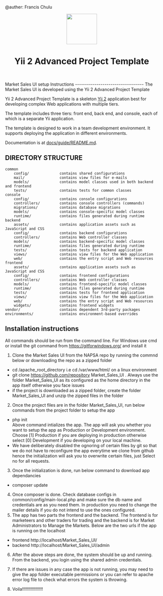 @auther: Francis Chulu

<p align="center">
    <a href="https://github.com/yiisoft" target="_blank">
        <img src="https://avatars0.githubusercontent.com/u/993323" height="100px">
    </a>
    <h1 align="center">Yii 2 Advanced Project Template</h1>
    <br>
</p>             
Market Sales UI setup Instructions
-----------------------------------
The Market Sales UI is developed using the Yii 2 Advanced Project Template

Yii 2 Advanced Project Template is a skeleton [Yii 2](http://www.yiiframework.com/) application best for
developing complex Web applications with multiple tiers.

The template includes three tiers: front end, back end, and console, each of which
is a separate Yii application.

The template is designed to work in a team development environment. It supports
deploying the application in different environments.

Documentation is at [docs/guide/README.md](docs/guide/README.md).

DIRECTORY STRUCTURE
-------------------

```
common
    config/              contains shared configurations
    mail/                contains view files for e-mails
    models/              contains model classes used in both backend and frontend
    tests/               contains tests for common classes    
console
    config/              contains console configurations
    controllers/         contains console controllers (commands)
    migrations/          contains database migrations
    models/              contains console-specific model classes
    runtime/             contains files generated during runtime
backend
    assets/              contains application assets such as JavaScript and CSS
    config/              contains backend configurations
    controllers/         contains Web controller classes
    models/              contains backend-specific model classes
    runtime/             contains files generated during runtime
    tests/               contains tests for backend application    
    views/               contains view files for the Web application
    web/                 contains the entry script and Web resources
frontend
    assets/              contains application assets such as JavaScript and CSS
    config/              contains frontend configurations
    controllers/         contains Web controller classes
    models/              contains frontend-specific model classes
    runtime/             contains files generated during runtime
    tests/               contains tests for frontend application
    views/               contains view files for the Web application
    web/                 contains the entry script and Web resources
    widgets/             contains frontend widgets
vendor/                  contains dependent 3rd-party packages
environments/            contains environment-based overrides
```

Installation instructions
-----------------------------------
All commands should be run from the command line. For Windows use cmd or install the git command from https://gitforwindows.org/ and install it
1. Clone the Market Sales UI from the NAPSA repo by running the commnd below or downloading the repo as a zipped folder
 - cd /apache_root_directory i.e cd /var/www/html/ on a linux environment
 - git clone https://github.com/repository Market_Sales_UI . Always use the folder Market_Sales_UI as 
its configured as the home directory in the app itself otherwise you face issues
 - if the project is downloaded as a zipped folder, create the folder Market_Sales_UI and unzip the zipped files in the folder
2. Once the project files are in the folder Market_Sales_UI, run below commands from the project folder to setup the app
 - php init   
        Above command intializes the app. The app will ask you whether you want to setup the app as Production 
        or Development environment. Choose [1] Production if you are deploying in production otherwise select 
        [0] Development if you developing on your local machine.
 - We have deliberately disabled the ognoring of certain files by git so that we do not have to reconfigure the app 
   everytime we clone from github hence the initialization will ask you to overwrite certain files, just Select no for
   all requests.
3. Once the initialization is done, run below command to download app dependancies
 - composer update
4. Once composer is done. Check database configs in common/config/main-local.php and make sure the db name and credentials
   are as you need them. In production you need to change the mailer details if you do not intend to use the ones configured.
5. The app has two parts the frontend and the backend. The frontend is for marketeers and other traders for trading and 
   the backend is for Market Administrators to Manage the Markets. Below are the two urls if the app is running on the localhost
  - frontend http://localhost/Market_Sales_UI/
  - backend http://localhost/Market_Sales_UI/admin
6. After the above steps are done, the system should be up and running. From the backend, you login using the shared admin credentials.
7. If there are issues in any case the app is not running, you may need to give the app folder executable permissions or you can
   refer to apache error log file to check what errors the system is throwing.

8. Voila!!!!!!!!!!!!!!!!!
 